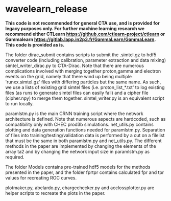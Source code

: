 # wavelearn_release

**This code is not recommended for general CTA use, and is provided for legacy purposes only. For further machine learning research we recommend either CTLearn https://github.com/ctlearn-project/ctlearn or Gammalearn https://gitlab.lapp.in2p3.fr/GammaLearn/GammaLearn. This code is provided as is.**

The folder dirac_submit contains scripts to submit the .simtel.gz to hdf5 converter code (including calibration, parameter extraction and data mixing) simtel_writer_dirac.py to CTA-Dirac. Note that there are numerous complications involved with merging together proton,gamma and electron events on the grid, namely that there wind up being multiple 'runxx.simtel.gz' files with differing particles but the same name. As such, we use a lists of existing grid simtel files (i.e. proton_list_*.txt' to log existing files (as runs to generate simtel files can easily fail) and a cipher file (cipher.npy) to merge them together. simtel_writer.py is an equivalent script to run locally.

paramlstm.py is the main CRNN training script where the network architecture is defined. Note that numerous aspects are hardcoded, such as compatibility only with CHEC prod3b simulations. net_utils.py contains plotting and data generation functions needed for paramlstm.py. Separation of files into training/testing/validation data is performed by a cut on a filelist that must be the same in both paramlstm.py and net_utils.py. The different methods in the paper are implemented by changing the elements of the array ta2 and by changing the network input size in paramlstm.py as required. 

The folder Models contains pre-trained hdf5 models for the methods presented in the paper, and the folder fprtpr contains calculated fpr and tpr values for recreating ROC curves.

plotmaker.py, abelardo.py, chargechecker.py and acclossplotter.py are helper scripts to recreate the plots in the paper.
